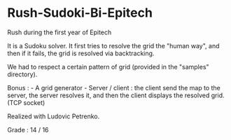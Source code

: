 # Rush-Sudoki-Bi-Epitech
Rush during the first year of Epitech

It is a Sudoku solver.
It first tries to resolve the grid the "human way", and then if it fails, the grid is resolved via backtracking.

We had to respect a certain pattern of grid (provided in the "samples" directory).

Bonus : - A grid generator
        - Server / client : the client send the map to the server, the server resolves it,
          and then the client displays the resolved grid. (TCP socket)

Realized with Ludovic Petrenko.

Grade : 14 / 16
